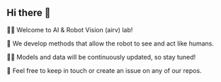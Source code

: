 ## Hi there 👋

🙋‍♀️ Welcome to AI & Robot Vision (airv) lab! 

🍿 We develop methods that allow the robot to see and act like humans.

👩‍💻 Models and data will be continuously updated, so stay tuned!

🌈 Feel free to keep in touch or create an issue on any of our repos.



